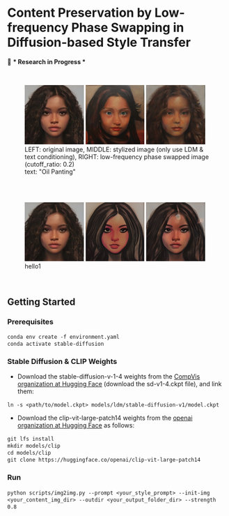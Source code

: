 # Content Preservation by Low-frequency Phase Swapping in Diffusion-based Style Transfer
🧠 **\* Research in Progress \***

<br/>
<figure>
    <a href="link"><img src="./asset/original.png" width="32%"></a>
    <a href="link"><img src="./asset/LDM_text_only(Oil_Panting).png" width="32%"></a>
    <a href="link"><img src="./asset/phase_swapping(Oil_Panting).png" width="32%"></a>
    <figcaption>
        LEFT: original image, MIDDLE: stylized image (only use LDM & text conditioning), RIGHT: low-frequency phase swapped image (cutoff_ratio: 0.2)<br/>
        text: "Oil Panting"
    </figcaption>
</figure>
<br/><br/>
<figure>
    <a href="link"><img src="./asset/original.png" width="32%"></a>
    <a href="link"><img src="./asset/LDM_text_only(Monochrome_Sketching).png" width="32%"></a>
    <a href="link"><img src="./asset/phase_swapping(Monochrome_Sketching).png" width="32%"></a>
    <figcaption>hello1</figcaption>
</figure>
<br/>


## Getting Started
### Prerequisites
```
conda env create -f environment.yaml
conda activate stable-diffusion
```

### Stable Diffusion & CLIP Weights
- Download the stable-diffusion-v-1-4 weights from the [CompVis organization at Hugging Face](https://huggingface.co/CompVis/stable-diffusion-v-1-4-original) (download the sd-v1-4.ckpt file), and link them:
```
ln -s <path/to/model.ckpt> models/ldm/stable-diffusion-v1/model.ckpt 
```
- Download the clip-vit-large-patch14 weights from the [openai organization at Hugging Face](https://huggingface.co/openai/clip-vit-large-patch14) as follows:
```
git lfs install
mkdir models/clip
cd models/clip
git clone https://huggingface.co/openai/clip-vit-large-patch14
```

### Run
```
python scripts/img2img.py --prompt <your_style_prompt> --init-img <your_content_img_dir> --outdir <your_output_folder_dir> --strength 0.8
```
